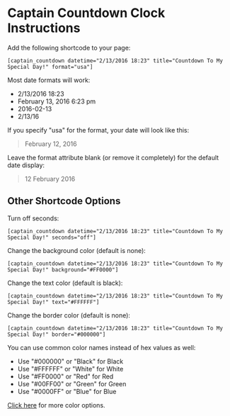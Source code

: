 # Captain Countdown Clock Instructions

Add the following shortcode to your page:

`[captain_countdown datetime="2/13/2016 18:23" title="Countdown To My Special Day!" format="usa"]`

Most date formats will work:

- 2/13/2016 18:23
- February 13, 2016 6:23 pm
- 2016-02-13
- 2/13/16

If you specify "usa" for the format, your date will look like this:

>February 12, 2016 

Leave the format attribute blank (or remove it completely) for the default date display:

>12 February 2016 

## Other Shortcode Options

Turn off seconds:

`[captain_countdown datetime="2/13/2016 18:23" title="Countdown To My Special Day!" seconds="off"]`

Change the background color (default is none):

`[captain_countdown datetime="2/13/2016 18:23" title="Countdown To My Special Day!" background="#FF0000"]`

Change the text color (default is black):

`[captain_countdown datetime="2/13/2016 18:23" title="Countdown To My Special Day!" text="#FFFFFF"]`

Change the border color (default is none):

`[captain_countdown datetime="2/13/2016 18:23" title="Countdown To My Special Day!" border="#000000"]`

You can use common color names instead of hex values as well:

- Use "#000000" or "Black" for Black
- Use "#FFFFFF" or "White" for White
- Use "#FF0000" or "Red" for Red
- Use "#00FF00" or "Green" for Green
- Use "#0000FF" or "Blue" for Blue
    
[Click here](http://www.w3schools.com/colors/colors_hex.asp) for more color options.

